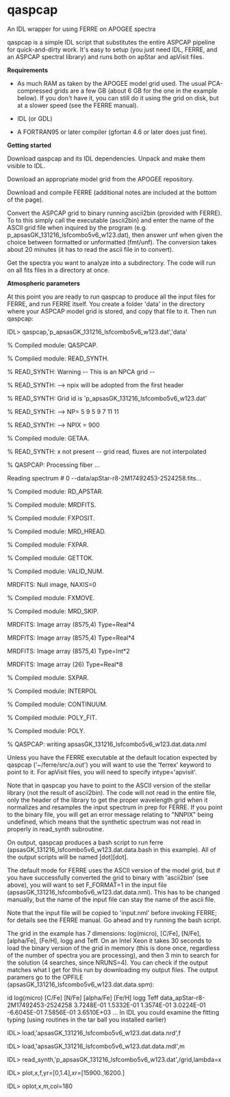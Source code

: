 # qaspcap

An IDL wrapper for using FERRE on APOGEE spectra

qaspcap is a simple IDL script that substitutes the entire ASPCAP pipeline for quick-and-dirty work. It's easy to setup (you just need IDL, FERRE, and an ASPCAP spectral library) and runs both on apStar and apVisit files.

**Requirements**

- As much RAM as taken by the APOGEE model grid used. The usual PCA-compressed grids are a few GB (about 6 GB for the one in the example below). If you don't have it, you can still do it using the grid on disk, but at a slower speed (see the ​FERRE manual).
- IDL (or GDL)

- A FORTRAN95 or later compiler (gfortan 4.6 or later does just fine).

**Getting started**

Download qaspcap and its IDL dependencies. Unpack and make them visible to IDL.

Download an appropriate model grid from the APOGEE repository. 

Download and compile FERRE (additional notes are included at the bottom of the page).

Convert the ASPCAP grid to binary running ascii2bin (provided with FERRE). To to this simply call the executable (ascii2bin) and enter the name of the ASCII grid file when inquired by the program (e.g. p_apsasGK_131216_lsfcombo5v6_w123.dat), then answer unf when given the choice between formatted or unformatted (fmt/unf). The conversion takes about 20 minutes (it has to read the ascii file in to convert).

Get the spectra you want to analyze into a subdirectory. The code will run on all fits files in a directory at once.

**Atmospheric parameters**

At this point you are ready to run qaspcap to produce all the input files for FERRE, and run FERRE itself. You create a folder 'data' in the directory where your ASPCAP model grid is stored, and copy that file to it. Then run qaspcap:

IDL> qaspcap,'p_apsasGK_131216_lsfcombo5v6_w123.dat','data' 

% Compiled module: QASPCAP.

% Compiled module: READ_SYNTH.

% READ_SYNTH: Warning -- This is an NPCA grid -- 

% READ_SYNTH: --> npix will be adopted from the first header

% READ_SYNTH: Grid id is 'p_apsasGK_131216_lsfcombo5v6_w123.dat'

% READ_SYNTH: --> NP= 5 9 5 9 7 11 11

% READ_SYNTH: --> NPIX = 900

% Compiled module: GETAA.

% READ_SYNTH: x not present -- grid read, fluxes are not interpolated

% QASPCAP: Processing fiber ...

Reading spectrum # 0 --data/apStar-r8-2M17492453-2524258.fits...

% Compiled module: RD_APSTAR.

% Compiled module: MRDFITS.


% Compiled module: FXPOSIT.

% Compiled module: MRD_HREAD.

% Compiled module: FXPAR.

% Compiled module: GETTOK.

% Compiled module: VALID_NUM.

MRDFITS: Null image, NAXIS=0

% Compiled module: FXMOVE.

% Compiled module: MRD_SKIP.

MRDFITS: Image array (8575,4) Type=Real*4

MRDFITS: Image array (8575,4) Type=Real*4

MRDFITS: Image array (8575,4) Type=Int*2

MRDFITS: Image array (26) Type=Real*8

% Compiled module: SXPAR.

% Compiled module: INTERPOL

% Compiled module: CONTINUUM.

% Compiled module: POLY_FIT.

% Compiled module: POLY.

% QASPCAP: writing apsasGK_131216_lsfcombo5v6_w123.dat.data.nml

Unless you have the FERRE executable at the default location expected by qaspcap ('~/ferre/src/a.out') you will want to use the 'ferrex' keyword to point to it. For apVisit files, you will need to specify intype='apvisit'.

Note that in qaspcap you have to point to the ASCII version of the stellar library (not the result of ascii2bin). The code will not read in the entire file, only the header of the library to get the proper wavelength grid when it normalizes and resamples the input spectrum in prep for FERRE. If you point to the binary file, you will get an error message relating to "NNPIX" being undefined, which means that the synthetic spectrum was not read in properly in read_synth subroutine.

On output, qaspcap produces a bash script to run ferre (apsasGK_131216_lsfcombo5v6_w123.dat.data.bash in this example). All of the output scripts will be named <grid name>[dot]<directory>[dot]<file extension>.

The default mode for FERRE uses the ASCII version of the model grid, but if you have successfully converted the grid to binary with 'ascii2bin' (see above), you will want to set F_FORMAT=1 in the input file (apsasGK_131216_lsfcombo5v6_w123.dat.data.nml). This has to be changed manually, but the name of the input file can stay the name of the ascii file.

Note that the input file will be copied to 'input.nml' before invoking FERRE; for details see the ​FERRE manual. Go ahead and try running the bash script.

The grid in the example has 7 dimensions: log(micro), [C/Fe], [N/Fe], [alpha/Fe], [Fe/H], logg and Teff. On an Intel Xeon it takes 30 seconds to load the binary version of the grid in memory (this is done once, regardless of the number of spectra you are processing), and then 3 min to search for the solution (4 searches, since NRUNS=4). You can check if the output matches what I get for this run by downloading my output files​. The output paramers go to the OPFILE (apsasGK_131216_lsfcombo5v6_w123.dat.data.spm):

id	log(micro)	[C/Fe]	[N/Fe]	[alpha/Fe]	[Fe/H]	logg	Teff
data_apStar-r8-2M17492453-2524258	3.7248E-01	1.5332E-01	1.3574E-01	3.0224E-01	-6.6045E-01	7.5856E-01	3.6510E+03	...
In IDL you could examine the fitting typing (using routines in the tar ball you installed earlier)

IDL> load,'apsasGK_131216_lsfcombo5v6_w123.dat.data.nrd',f

IDL> load,'apsasGK_131216_lsfcombo5v6_w123.dat.data.mdl',m

IDL> read_synth,'p_apsasGK_131216_lsfcombo5v6_w123.dat',/grid,lambda=x

IDL> plot,x,f,yr=[0,1.4],xr=[15900.,16200.] 

IDL> oplot,x,m,col=180


